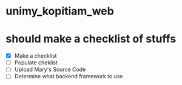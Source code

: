 # unimy_kopitiam_web
# should make a checklist of stuffs  
- [x] Make a checklist
- [ ] Populate cheklist  
- [ ] Upload Mary's Source Code  
- [ ] Determine what backend framework to use
